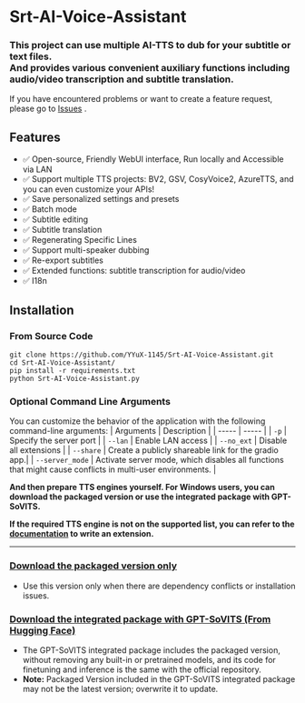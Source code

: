 # Srt-AI-Voice-Assistant
### This project can use multiple AI-TTS to dub for your subtitle or text files.<br>And provides various convenient auxiliary functions including audio/video transcription and subtitle translation.
If you have encountered problems or want to create a feature request, please go to [Issues](https://github.com/YYuX-1145/Srt-AI-Voice-Assistant/issues) . 
## Features
- ✅ Open-source, Friendly WebUI interface, Run locally and Accessible via LAN
- ✅ Support multiple TTS projects: BV2, GSV, CosyVoice2, AzureTTS, and you can even customize your APIs!
- ✅ Save personalized settings and presets
- ✅ Batch mode
- ✅ Subtitle editing
- ✅ Subtitle translation
- ✅ Regenerating Specific Lines
- ✅ Support multi-speaker dubbing
- ✅ Re-export subtitles
- ✅ Extended functions: subtitle transcription for audio/video
- ✅ I18n

## Installation
### From Source Code
```
git clone https://github.com/YYuX-1145/Srt-AI-Voice-Assistant.git
cd Srt-AI-Voice-Assistant/
pip install -r requirements.txt
python Srt-AI-Voice-Assistant.py
```
### Optional Command Line Arguments
You can customize the behavior of the application with the following command-line arguments:
|   Arguments       |     Description           |
|   -----           |       -----               |
| `-p`              | Specify the server port   |
| `--lan`           | Enable LAN access         |
| `--no_ext`        | Disable all extensions    |
| `--share`         | Create a publicly shareable link for the gradio app.|
| `--server_mode`   | Activate server mode, which disables all functions that might cause conflicts in multi-user environments.     |

**And then prepare TTS engines yourself. For Windows users, you can download the packaged version or use the integrated package with GPT-SoVITS.**

**If the required TTS engine is not on the supported list, you can refer to the [documentation](/docs/en_US/extension_dev.md) to write an extension.**

---

### [Download the packaged version only](https://github.com/YYuX-1145/Srt-AI-Voice-Assistant/releases)
* Use this version only when there are dependency conflicts or installation issues.

### [Download the integrated package with GPT-SoVITS (From Hugging Face)](https://huggingface.co/YYuX/GPT-SoVITS-SAVA-windows-package/tree/main)
* The GPT-SoVITS integrated package includes the packaged version, without removing any built-in or pretrained models, and its code for finetuning and inference is the same with the official repository.
* **Note:** Packaged Version included in the GPT-SoVITS integrated package may not be the latest version; overwrite it to update.